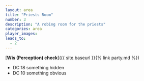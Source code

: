 ```yaml
---
layout: area
title: "Priests Room"
number: 3
description: "A robing room for the priests"
categories: area
player_images:
leads_to:
  - 2
---
```



[**Wis (Perception) check**]({{ site.baseurl }}{% link party.md %})
* DC 18 something hidden
* DC 10 something obvious

